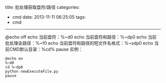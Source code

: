 title: 批处理获取盘符/路径
categories:
  - cmd
date: 2013-11-11 06:25:05
tags:
  - cmd
---

@echo off
echo 当前盘符：%~d0
echo 当前盘符和路径：%~dp0
echo 当前批处理全路径：%~f0
echo 当前盘符和路径的短文件名格式：%~sdp0
echo 当前CMD默认目录：%cd%
pause
实例：

```
@echo on
%~d0
cd %~dp0
python newExecuteFile.py
pause
```